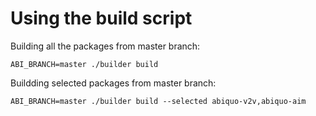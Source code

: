 # Using the build script

Building all the packages from master branch:

    ABI_BRANCH=master ./builder build

Buildding selected packages from master branch:

    ABI_BRANCH=master ./builder build --selected abiquo-v2v,abiquo-aim

